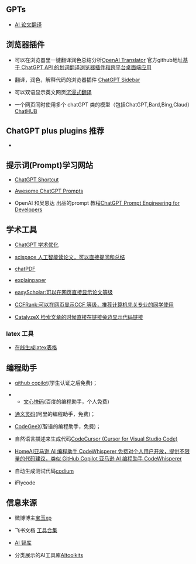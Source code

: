 ## GPTs
- [AI 论文翻译](GPTs/AI论文翻译.md)
## 浏览器插件
- 可以在浏览器里一键翻译润色总结分析[OpenAI Translator](https://chrome.google.com/webstore/detail/openai-translator/ogjibjphoadhljaoicdnjnmgokohngcc) 官方github地址[基于 ChatGPT API 的划词翻译浏览器插件和跨平台桌面端应用](https://github.com/yetone/openai-translator)
 
- 翻译，润色，解释代码的浏览器插件 [ChatGPT Sidebar](https://chatgpt-sidebar.com/)
 
- 可以双语显示英文网页[沉浸式翻译](https://chrome.google.com/webstore/detail/immersive-translate/bpoadfkcbjbfhfodiogcnhhhpibjhbnh)
 
- 一个网页同时使用多个 chatGPT 类的模型（包括ChatGPT,Bard,Bing,Claud）[ChatHUB](https://chrome.google.com/webstore/detail/chathub-all-in-one-chatbo/iaakpnchhognanibcahlpcplchdfmgma)

## ChatGPT plus plugins 推荐
- 

## 提示词(Prompt)学习网站
- [ChatGPT Shortcut](https://newzone.top/chatgpt/)

- [Awesome ChatGPT Prompts](https://github.com/f/awesome-chatgpt-prompts)


- OpenAI 和吴恩达 出品的prompt 教程[ChatGPT Prompt Engineering for Developers](https://learn.deeplearning.ai/chatgpt-prompt-eng/lesson/1/introduction)


## 学术工具
- [ChatGPT 学术优化](https://github.com/binary-husky/chatgpt_academic)

- [scispace 人工智能读论文，可以直接提问和总结](https://typeset.io/)

- [chatPDF](https://www.chatpdf.com/)

- [explainpaper](https://www.explainpaper.com/)

- [easyScholar:可以在网页直接显示论文等级](https://chrome.google.com/webstore/detail/easyscholar/njgedjcccpcfmjecccaajkjiphpddfji?hl=zh-CN)

- [CCFRank:可以在网页显示CCF 等级，推荐计算机先关专业的同学使用](https://chrome.google.com/webstore/detail/ccfrank/pfcajmbenomfbjnbjhgbnbdjmiklnkie?hl=zh-CN)
- [CatalyzeX 检索文章的时候直接在链接旁边显示代码链接](https://chrome.google.com/webstore/detail/aiml-papers-with-code-eve/aikkeehnlfpamidigaffhfmgbkdeheil)
### latex 工具
- [在线生成latex表格](https://www.tablesgenerator.com/)

## 编程助手

-  [github copilot](https://github.com/features/copilot)(学生认证之后免费)；
-  - [文心快码](https://comate.baidu.com/zh?inviteCode=i1573l5q)(百度的编程助手，个人免费)
- [通义灵码](https://tongyi.aliyun.com/lingma)(阿里的编程助手，免费)；
- [CodeGeeX](https://marketplace.visualstudio.com/items?itemName=aminer.codegeex)(智谱的编程助手，免费)；
- 自然语言描述来生成代码[CodeCursor (Cursor for Visual Studio Code)](https://github.com/Helixform/CodeCursor)

- [HomeAI亚马逊 AI 编程助手 CodeWhisperer 免费对个人用户开放，提供不限量的代码建议，类似 GitHub Copilot
亚马逊 AI 编程助手 CodeWhisperer](https://www.appinn.com/amazon-codewhisperer/)

- 自动生成测试代码[codium](https://www.codium.ai/#home-wait)
- iFlycode

## 信息来源
- 微博博主[宝玉xp](https://weibo.com/u/1727858283)
- 飞书文档 [工具合集](https://bytedance.feishu.cn/base/AIMAbnJxQaNgSGsBAtwcdAkLnvf?table=tblmZTd8VuUOOONh&view=vew0Eo17BB&continueFlag=65b5f564557a5863fb2f42d9bf7b5a89)

- [AI 智库](https://ki6j1b0d92h.feishu.cn/wiki/wikcnj4ZePHZALh51yfo3cHMxag)

- 分类展示的AI工具库[AItoolkits](https://www.aitoolkit.org/?continueFlag=79ffd5fcb61f5a609d5f0e732d0f2e83)
